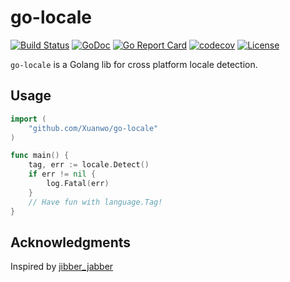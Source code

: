 # go-locale

[![Build Status](https://travis-ci.com/Xuanwo/go-locale.svg?branch=master)](https://travis-ci.com/Xuanwo/go-locale)
[![GoDoc](https://godoc.org/github.com/Xuanwo/go-locale?status.svg)](https://godoc.org/github.com/Xuanwo/go-locale)
[![Go Report Card](https://goreportcard.com/badge/github.com/Xuanwo/go-locale)](https://goreportcard.com/report/github.com/Xuanwo/go-locale)
[![codecov](https://codecov.io/gh/Xuanwo/go-locale/branch/master/graph/badge.svg)](https://codecov.io/gh/Xuanwo/go-locale)
[![License](https://img.shields.io/badge/license-apache%20v2-blue.svg)](https://github.com/Xuanwo/go-locale/blob/master/LICENSE)

`go-locale` is a Golang lib for cross platform locale detection.

## Usage

```go
import (
    "github.com/Xuanwo/go-locale"
)

func main() {
	tag, err := locale.Detect()
    if err != nil {
        log.Fatal(err)
    }
    // Have fun with language.Tag!
}
```

## Acknowledgments

Inspired by [jibber_jabber](https://github.com/cloudfoundry-attic/jibber_jabber)